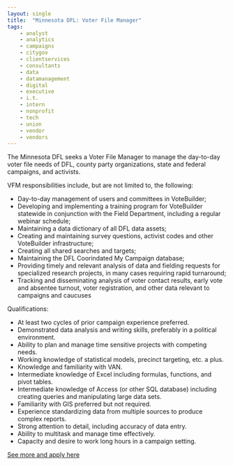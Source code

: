 ```yaml
---
layout: single
title:  "Minnesota DFL: Voter File Manager"
tags: 
    - analyst
    - analytics
    - campaigns
    - citygov
    - clientservices
    - consultants
    - data
    - datamanagement
    - digital
    - executive
    - i.t.
    - intern
    - nonprofit
    - tech
    - union
    - vendor
    - vendors
---
```


The Minnesota DFL seeks a Voter File Manager to manage the day-to-day voter file needs of DFL, county party organizations, state and federal campaigns, and activists.

VFM responsibilities include, but are not limited to, the following:
* Day-to-day management of users and committees in VoteBuilder;
* Developing and implementing a training program for VoteBuilder statewide in conjunction with the Field Department, including a regular webinar schedule;
* Maintaining a data dictionary of all DFL data assets;
* Creating and maintaining survey questions, activist codes and other VoteBuilder infrastructure;
* Creating all shared searches and targets;
* Maintaining the DFL Coorindated My Campaign database;
* Providing timely and relevant analysis of data and fielding requests for specialized research projects, in many cases requiring rapid turnaround;
* Tracking and disseminating analysis of voter contact results, early vote and absentee turnout, voter registration, and other data relevant to campaigns and caucuses

Qualifications:
* At least two cycles of prior campaign experience preferred.
* Demonstrated data analysis and writing skills, preferably in a political environment.
* Ability to plan and manage time sensitive projects with competing needs.
* Working knowledge of statistical models, precinct targeting, etc. a plus.
* Knowledge and familiarity with VAN.
* Intermediate knowledge of Excel including formulas, functions, and pivot tables.
* Intermediate knowledge of Access (or other SQL database) including creating queries and manipulating large data sets.
* Familiarity with GIS preferred but not required.
* Experience standardizing data from multiple sources to produce complex reports.
* Strong attention to detail, including accuracy of data entry.
* Ability to multitask and manage time effectively.
* Capacity and desire to work long hours in a campaign setting.

[See more and apply here](https://www.dfl.org/jobs/voter-file-manager/)
